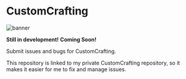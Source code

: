 # CustomCrafting

![banner](https://www.spigotmc.org/attachments/customcrafting-banner-cropped-png.477975.png)

**Still in development!**
**Coming Soon!**

Submit issues and bugs for CustomCrafting.

This repository is linked to my private CustomCrafting repository, so it makes it easier for me to fix and manage issues.


